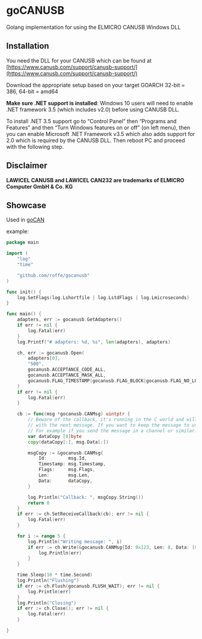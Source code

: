 # goCANUSB

Golang implementation for using the ELMICRO CANUSB Windows DLL

## Installation

You need the DLL for your CANUSB which can be found at [https://www.canusb.com/support/canusb-support/](https://www.canusb.com/support/canusb-support/)

Download the appropriate setup based on your target GOARCH 32-bit = 386, 64-bit = amd64

**Make sure .NET support is installed**: Windows 10 users will need to enable .NET framework 3.5 (which includes v2.0) before using CANUSB DLL.

To install .NET 3.5 support go to “Control Panel” then “Programs and Features” and then “Turn Windows features on or off” (on left menu), then you can enable Microsoft .NET Framework v3.5 which also adds support for 2.0 which is required by the CANUSB DLL. Then reboot PC and proceed with the following step.

## Disclaimer

**LAWICEL CANUSB and LAWICEL CAN232 are trademarks of ELMICRO Computer GmbH & Co. KG**

## Showcase

Used in [goCAN](https://github.com/roffe/gocan)

example:

```go
package main

import (
	"log"
	"time"

	"github.com/roffe/gocanusb"
)

func init() {
	log.SetFlags(log.Lshortfile | log.LstdFlags | log.Lmicroseconds)
}

func main() {
	adapters, err := gocanusb.GetAdapters()
	if err != nil {
		log.Fatal(err)
	}
	log.Printf("# adapters: %d, %s", len(adapters), adapters)

	ch, err := gocanusb.Open(
		adapters[0],
		"500",
		gocanusb.ACCEPTANCE_CODE_ALL,
		gocanusb.ACCEPTANCE_MASK_ALL,
		gocanusb.FLAG_TIMESTAMP|gocanusb.FLAG_BLOCK|gocanusb.FLAG_NO_LOCAL_SEND|gocanusb.FLAG_SLOW,
	)
	if err != nil {
		log.Fatal(err)
	}

	cb := func(msg *gocanusb.CANMsg) uintptr {
		// Beware of the callback, it's running in the C world and will replace the content of msg
		// with the next message. If you want to keep the message to use later you need to copy it.
		// For example if you send the message in a channel or similar.
		var dataCopy [8]byte
		copy(dataCopy[:], msg.Data[:])

		msgCopy := &gocanusb.CANMsg{
			Id:        msg.Id,
			Timestamp: msg.Timestamp,
			Flags:     msg.Flags,
			Len:       msg.Len,
			Data:      dataCopy,
		}

		log.Println("Callback: ", msgCopy.String())
		return 0
	}
	if err := ch.SetReceiveCallback(cb); err != nil {
		log.Fatal(err)
	}

	for i := range 5 {
		log.Println("Writing message: ", i)
		if err := ch.Write(&gocanusb.CANMsg{Id: 0x123, Len: 8, Data: [8]byte{0x01, 0x02, 0x03, 0x04, 0x05, 0x06, 0x07, 0x08}}); err != nil {
			log.Println(err)
		}
	}

	time.Sleep(10 * time.Second)
	log.Println("Flushing")
	if err := ch.Flush(gocanusb.FLUSH_WAIT); err != nil {
		log.Println(err)
	}
	log.Println("Closing")
	if err := ch.Close(); err != nil {
		log.Fatal(err)
	}

}
```
